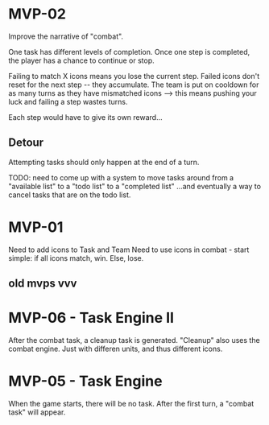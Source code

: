 # MVP-02
Improve the narrative of "combat".

One task has different levels of completion.
Once one step is completed, the player has a chance to continue or stop.

Failing to match X icons means you lose the current step.
Failed icons don't reset for the next step -- they accumulate.
The team is put on cooldown for as many turns as they have mismatched icons
--> this means pushing your luck and failing a step wastes turns.

Each step would have to give its own reward... 

## Detour
Attempting tasks should only happen at the end of a turn.

TODO: need to come up with a system to move tasks around from a "available list" to a "todo list" to a "completed list"
...and eventually a way to cancel tasks that are on the todo list.

# MVP-01
Need to add icons to Task and Team
Need to use icons in combat - start simple: if all icons match, win. Else, lose.

## old mvps vvv
# MVP-06 - Task Engine II
After the combat task, a cleanup task is generated.
    "Cleanup" also uses the combat engine. Just with differen units, and thus different icons.
# MVP-05 - Task Engine
When the game starts, there will be no task.
After the first turn, a "combat task" will appear.

